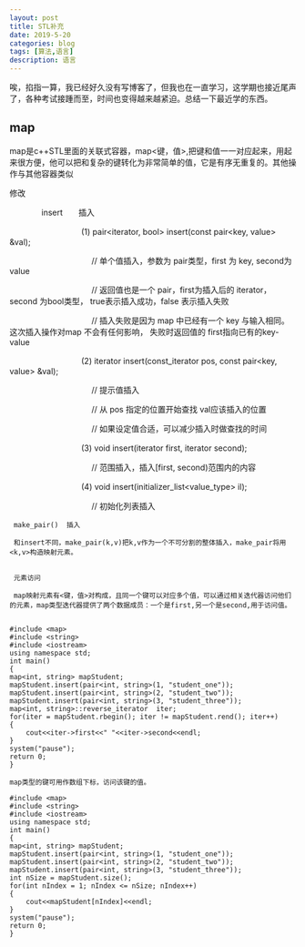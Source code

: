 ```yaml
---
layout: post
title: STL补充
date: 2019-5-20
categories: blog
tags: [算法,语言]
description: 语言
---
```

唉，掐指一算，我已经好久没有写博客了，但我也在一直学习，这学期也接近尾声了，各种考试接踵而至，时间也变得越来越紧迫。总结一下最近学的东西。

## map
map是c++STL里面的关联式容器，map<键，值>,把键和值一一对应起来，用起来很方便，他可以把和复杂的键转化为非常简单的值，它是有序无重复的。其他操作与其他容器类似

修改

　　　　insert　　插入

　　　　　　　　　(1) pair<iterator, bool> insert(const pair<key, value> &val);

　　　　　　　　　　 // 单个值插入，参数为 pair类型，first 为  key, second为 value

　　　　　　　　　　 // 返回值也是一个 pair，first为插入后的 iterator，second 为bool类型， true表示插入成功，false 表示插入失败

　　　　　　　　　　 // 插入失败是因为 map 中已经有一个 key 与输入相同。这次插入操作对map 不会有任何影响， 失败时返回值的 first指向已有的key-value

　　　　　　　　　(2) iterator insert(const_iterator pos, const pair<key, value> &val);

　　　　　　　　　　  // 提示值插入

　　　　　　　　　　  // 从 pos 指定的位置开始查找 val应该插入的位置

　　　　　　　　　　  // 如果设定值合适，可以减少插入时做查找的时间

　　　　　　　　　(3) void insert(iterator first, iterator second);

　　　　　　　　　　  // 范围插入，插入[first, second)范围内的内容

　　　　　　　　　(4) void insert(initializer_list<value_type> il);

　　　　　　　　　　  // 初始化列表插入

     make_pair()  插入
   
     和insert不同，make_pair(k,v)把k,v作为一个不可分割的整体插入，make_pair将用<k,v>构造映射元素。

     
     元素访问

     map映射元素有<键，值>对构成，且同一个键可以对应多个值，可以通过相关迭代器访问他们的元素，map类型迭代器提供了两个数据成员：一个是first,另一个是second,用于访问值。
    

    #include <map>
    #include <string>
    #include <iostream>
    using namespace std;
    int main()
    {
    map<int, string> mapStudent;
    mapStudent.insert(pair<int, string>(1, "student_one"));
    mapStudent.insert(pair<int, string>(2, "student_two"));
    mapStudent.insert(pair<int, string>(3, "student_three"));
    map<int, string>::reverse_iterator  iter;
    for(iter = mapStudent.rbegin(); iter != mapStudent.rend(); iter++)
    {
        cout<<iter->first<<" "<<iter->second<<endl;
    }
    system("pause");
    return 0;
    }

    map类型的键可用作数组下标，访问该键的值。

    #include <map>
    #include <string>
    #include <iostream>
    using namespace std;
    int main()
    {
    map<int, string> mapStudent;
    mapStudent.insert(pair<int, string>(1, "student_one"));
    mapStudent.insert(pair<int, string>(2, "student_two"));
    mapStudent.insert(pair<int, string>(3, "student_three"));
    int nSize = mapStudent.size();
    for(int nIndex = 1; nIndex <= nSize; nIndex++) 
    {
        cout<<mapStudent[nIndex]<<endl;
    }
    system("pause");
    return 0;
    }
            













